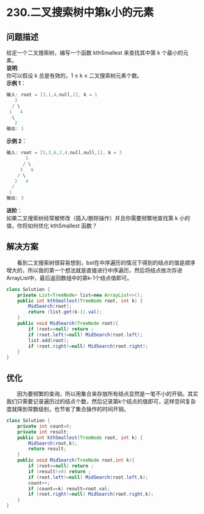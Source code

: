 # 230.二叉搜索树中第k小的元素

## **问题描述**  

给定一个二叉搜索树，编写一个函数 kthSmallest 来查找其中第 k 个最小的元素。  
**说明**:  
你可以假设 k 总是有效的，1 ≤ k ≤ 二叉搜索树元素个数。  
**示例 1**：  

```c
输入: root = [3,1,4,null,2], k = 1
   3
  / \
 1   4
  \
   2
输出: 1
```

**示例 2**：  

```c
输入: root = [5,3,6,2,4,null,null,1], k = 3
       5
      / \
     3   6
    / \
   2   4
  /
 1
输出: 3
```

**进阶**：  
如果二叉搜索树经常被修改（插入/删除操作）并且你需要频繁地查找第 k 小的值，你将如何优化 kthSmallest 函数？

## **解决方案**  

&emsp;&emsp;看到二叉搜索树很容易想到，bst在中序遍历的情况下得到的结点的值是顺序增大的，所以我的第一个想法就是直接进行中序遍历，然后将结点依次存进ArrayList中，最后返回数组中的第k-1个结点值即可。

```java
class Solution {
    private List<TreeNode> list=new ArrayList<>();
    public int kthSmallest(TreeNode root, int k) {
        MidSearch(root);
        return (list.get(k-1).val);
    }
    public void MidSearch(TreeNode root){
        if (root==null) return ;
        if (root.left!=null) MidSearch(root.left);
        list.add(root);
        if (root.right!=null) MidSearch(root.right);
    }
}
```

## **优化**

&emsp;&emsp;因为要频繁的查询，所以用集合来存放所有结点显然是一笔不小的开销。其实我们只需要记录遍历过的结点个数，然后记录第k个结点的值即可，这样空间复杂度就降到常数级别，也节省了集合操作的时间开销。

```java
class Solution {
    private int count=0;
    private int result;
    public int kthSmallest(TreeNode root, int k) {
        MidSearch(root,k);
        return result;
    }
    public void MidSearch(TreeNode root,int k){
        if (root==null) return ;
        if (result!=0) return ;
        if (root.left!=null) MidSearch(root.left,k);
        count++;
        if (count==k) result=root.val;
        if (root.right!=null) MidSearch(root.right,k);
    }
}
```